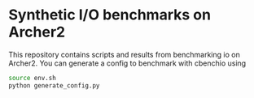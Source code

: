 # Synthetic I/O benchmarks on Archer2

This repository contains scripts and results from benchmarking io on Archer2.
You can generate a config to benchmark with cbenchio using

```bash
source env.sh
python generate_config.py
```
